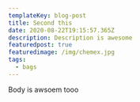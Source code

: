 ```yaml
---
templateKey: blog-post
title: Second this
date: 2020-08-22T19:15:57.365Z
description: Description is awesome
featuredpost: true
featuredimage: /img/chemex.jpg
tags:
  - bags
---
```

Body is awsoem tooo